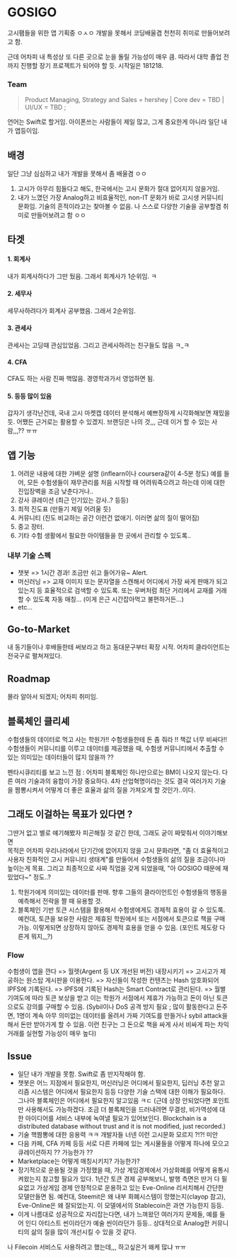 # GOSIGO
고시팸들을 위한 앱 기획중 ㅇㅅㅇ 
개발을 못해서 코딩배울겸 천천히 취미로 만들어보려고 함.

근데 어차피 내 특성상 또 다른 곳으로 눈을 돌릴 가능성이 매우 큼. 따라서 대학 졸업 전까지 진행할 장기 프로젝트가 되어야 할 듯. 시작일은 181218.
### Team
> Product Managing, Strategy and Sales = hershey | Core dev = TBD | UI/UX = TBD ;

언어는 Swift로 할거임. 아이폰쓰는 사람들이 제일 많고, 그게 중요한게 아니라 일단 내가 앱등이임.

## 배경
일단 그냥 심심하고 내가 개발을 못해서 좀 배울겸 ㅇㅇ
1. 고시가 아무리 힘들다고 해도, 한국에서는 고시 문화가 절대 없어지지 않을거임. 
2. 내가 느꼈던 가장 Analog하고 비효율적인, non-IT 문화가 바로 고시생 커뮤니티 문화임. 기술의 흔적이라고는 찾아볼 수 없음. 
나 스스로 다양한 기술을 공부할겸 취미로 만들어보려고 함 ㅇㅇ 

## 타겟 
#### 1. 회계사 
내가 회계사하다가 그만 뒀음. 그래서 회계사가 1순위임. ㅋ

#### 2. 세무사 
세무사하려다가 회계사 공부했음. 그래서 2순위임.

#### 3. 관세사
관세사는 고딩때 관심있었음. 그리고 관세사하려는 친구들도 많음 ㅋ_ㅋ

#### 4. CFA 
CFA도 하는 사람 진짜 핵많음. 경영학과가서 영업하면 됨.

#### 5. 등등 많이 있음 
갑자기 생각난건데, 국내 고시 마켓캡 데이터 분석해서 예쁘장하게 시각화해보면 재밌을 듯. 어쨌든 근거로는 활용할 수 있겠지. 브랜딩은 나의 것,,,
근데 이거 할 수 있는 사람,,,?? ㅠㅠ

## 앱 기능 
1. 어려운 내용에 대한 가벼운 설명 (inflearn이나 coursera같이 4-5분 정도)
예를 들어, 모든 수험생들이 재무관리를 처음 시작할 때 어려워죽으려고 하는데 이에 대한 진입장벽을 조금 낮춘다거나..
2. 강사 큐레이션 (최근 인기있는 강사..? 등등)
3. 최적 진도표 (만들기 제일 어려울 듯)
4. 커뮤니티 (진도 비교하는 공간 이런건 없애기. 이러면 삶의 질이 떨어짐) 
5. 중고 장터.
6. 기타 수험 생활에서 필요한 아이템들을 한 곳에서 관리할 수 있도록..

### 내부 기술 스펙
* 챗봇 => 1시간 경과! 조금만 쉬고 들어가유~ Alert.
* 머신러닝 => 교재 이미지 또는 문자열을 스캔해서 어디에서 가장 싸게 판매가 되고 있는지 등 효율적으로 검색할 수 있도록.
또는 우버처럼 최단 거리에서 교재를 거래할 수 있도록 자동 매칭... (이게 은근 시간잡아먹고 불편하거든...)
* etc...

## Go-to-Market
내 동기들이나 후배들한테 써보라고 하고 동대문구부터 확장 시작. 어차피 클라이언트는 전국구로 펼쳐져있다.

## Roadmap
몰라 알아서 되겠지; 어차피 취미임.

## 블록체인 클리셰 
수험생들의 데이터로 먹고 사는 학원가!! 수험생들한테 돈 좀 줘라 !! 책값 너무 비싸다!! 
수험생들이 커뮤니티를 이루고 데이터를 제공했을 때, 수험생 커뮤니티에서 추출할 수 있는 의미있는 데이터들이 많지 않을까 ??

펜타시큐리티를 보고 느낀 점 : 어차피 블록체인 하나만으로는 BM이 나오지 않는다. 다른 여러 기술과의 융합이 가장 중요하다. 4차 산업혁명이라는 것도 결국 여러가지 기술을 짬뽕시켜서 어떻게 더 좋은 효율과 삶의 질을 가져오게 할 것인가..이다.

## 그래도 이걸하는 목표가 있다면 ?
그딴거 없고 별로 얘기해봤자 피곤해질 것 같긴 한데, 그래도 굳이 짜맞춰서 이야기해보면  
목적은 어차피 우리나라에서 단기간에 없어지지 않을 고시 문화라면, "좀 더 효율적이고 사용자 친화적인 고시 커뮤니티 생태계"를 만들어서 수험생들의 삶의 질을 조금이나마 높이는게 목표. 그리고 최종적으로 사짜 직업을 갖게 되었을때, "아 GOSIGO 때문에 재밌었다~" 정도..?

1) 학원가에게 의미있는 데이터를 판매. 향후 그들의 클라이언트인 수험생들의 행동을 예측해서 전략을 짤 때 유용할 것.
2) 블록체인 기반 토큰 시스템을 활용해서 수험생에게도 경제적 효용이 갈 수 있도록.
예컨대, 토큰을 보유한 사람은 제휴된 학원에서 또는 서점에서 토큰으로 책을 구매 가능. 이렇게되면 상장하지 않아도 경제적 효용을 얻을 수 있음. (포인트 제도랑 다른게 뭐지,,,?)

### Flow
수험생이 앱을 깐다 => 월렛(Argent 등 UX 개선된 버전) 내장시키기 => 고시고가 제공하는 원스탑 게시판을 이용한다. => 자신들이 작성한 컨텐츠는 Hash 암호화되어 IPFS에 기록된다. => IPFS에 기록된 Hash는 Smart Contract로 관리된다. => 월별 기여도에 따라 토큰 보상을 받고 이는 학원가 서점에서 제휴가 가능하고 돈이 아닌 토큰으로도 강의를 구매할 수 있음. (Sybil이나 DoS 공격 방지 필요 ; 많이 활동한다고 돈주면, 1명이 계속 아무 의미없는 데이터를 올려서 가짜 기여도를 만들거나 sybil attack을 해서 돈만 받아가게 할 수 있음. 이런 친구는 그 돈으로 책을 싸게 사서 비싸게 파는 차익거래를 실현할 가능성이 매우 높다)

## Issue 
- 일단 내가 개발을 못함. Swift로 좀 만지작해야 함.
- 챗봇은 어느 지점에서 필요한지, 머신러닝은 어디에서 필요한지, 딥러닝 추천 알고리즘 시스템은 어디에서 필요한지 등등 다양한 기술 스택에 대한 이해가 필요하다. 그나마 블록체인은 어디에서 필요한지 알고있음 ㅋㄷ (근데 상장 안되었다면 포인트만 사용해서도 가능하겠다. 조금 더 블록체인을 드러내려면 무결성, 비가역성에 대한 아이디어를 서비스 내부에 녹여낼 필요가 있어보인다. Blockchain is a distributed database without trust and it is not modified, just recorded.)
- 기술 핵짬뽕에 대한 응용력 ㅋㅋ 개발자들 너넨 이런 고시문화 모르지 ?!?! 미안 
- 다음 카페, CFA 카페 등등 서로 다른 카페에 있는 게시물들을 어떻게 하나에 모으고 큐레이션하지 ?? 가능한가 ??
- Marketplace는 어떻게 매칭시키지? 가능한가?
- 장기적으로 운용될 것을 가정했을 때, 가상 게임경제에서 가상화폐를 어떻게 융통시켜왔는지 참고할 필요가 있다. 1년간 토큰 경제 공부해보니, 발행 측면은 딴거 다 필요없고 가상게임 경제 안정적으로 운용하고 있는 Eve-Online 리서치해서 간단한 모델만들면 됨.
예컨대, Steemit은 왜 내부 화폐시스템이 망했는지(clayop 참고), Eve-Online은 왜 잘되었는지. 이 모델에서의 Stablecoin은 과연 가능한지 등등.
- 이게 나름대로 성공적으로 자리잡는다면, 내가 느껴왔던 여러가지 문제들, 예를 들어 인디 아티스트 씬이라던가 예술 씬이라던가 등등.. 상대적으로 Analog한 커뮤니티의 삶의 질을 많이 개선시킬 수 있을 것 같다.


나 Filecoin 서비스도 사용하려고 했는데,,, 하고싶은거 왜케 많냐 ㅠㅠ 
